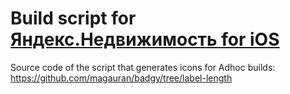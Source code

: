# Build script for [Яндекс.Недвижимость for iOS](https://github.com/YandexClassifieds/mobile-realty-client-ios)

Source code of the script that generates icons for Adhoc builds: https://github.com/magauran/badgy/tree/label-length
